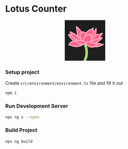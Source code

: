 # Lotus Counter

<div align="center">
  <img src="./src/assets/icons/icon-128x128.png" alt="logo"/>
</div>

### Setup project

Create `src/environment/environment.ts` file and fill it out

```sh
npm i
```

### Run Development Server

```sh
npx ng s --open
```

### Build Project

```sh
npx ng build
```
